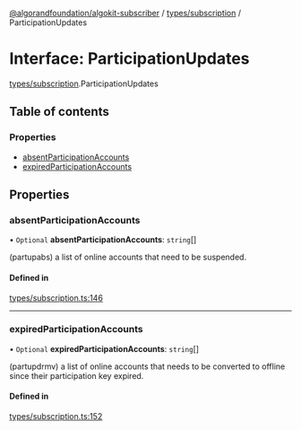 [@algorandfoundation/algokit-subscriber](../README.md) / [types/subscription](../modules/types_subscription.md) / ParticipationUpdates

# Interface: ParticipationUpdates

[types/subscription](../modules/types_subscription.md).ParticipationUpdates

## Table of contents

### Properties

- [absentParticipationAccounts](types_subscription.ParticipationUpdates.md#absentparticipationaccounts)
- [expiredParticipationAccounts](types_subscription.ParticipationUpdates.md#expiredparticipationaccounts)

## Properties

### absentParticipationAccounts

• `Optional` **absentParticipationAccounts**: `string`[]

(partupabs) a list of online accounts that need to be suspended.

#### Defined in

[types/subscription.ts:146](https://github.com/algorandfoundation/algokit-subscriber-ts/blob/main/src/types/subscription.ts#L146)

___

### expiredParticipationAccounts

• `Optional` **expiredParticipationAccounts**: `string`[]

(partupdrmv) a list of online accounts that needs to be converted to offline
since their participation key expired.

#### Defined in

[types/subscription.ts:152](https://github.com/algorandfoundation/algokit-subscriber-ts/blob/main/src/types/subscription.ts#L152)
